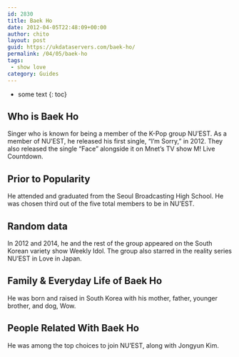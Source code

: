 ```yaml
---
id: 2830
title: Baek Ho
date: 2012-04-05T22:48:09+00:00
author: chito
layout: post
guid: https://ukdataservers.com/baek-ho/
permalink: /04/05/baek-ho
tags:
 - show love
category: Guides
---
```


* some text
{: toc}


## Who is  Baek Ho
                  
                  
                  
Singer who is known for being a member of the K-Pop group NU&#8217;EST. As a member of NU&#8217;EST, he released his first single, &#8220;I&#8217;m Sorry,&#8221; in 2012. They also released the single &#8220;Face&#8221; alongside it on Mnet&#8217;s TV show M! Live Countdown.
                  
                
                
                
## Prior to Popularity 
                  
                  
                  
He attended and graduated from the Seoul Broadcasting High School. He was chosen third out of the five total members to be in NU&#8217;EST.
                  
                
                
                
## Random data 
                  
                  
                  
In 2012 and 2014, he and the rest of the group appeared on the South Korean variety show Weekly Idol. The group also starred in the reality series NU&#8217;EST in Love in Japan.
                  
                
                
                
## Family & Everyday Life of Baek Ho
                  
                  
                  
He was born and raised in South Korea with his mother, father, younger brother, and dog, Wow.
                  
                
                
                
## People Related With  Baek Ho
                  
                  
                  
He was among the top choices to join NU&#8217;EST, along with Jongyun Kim.
                  
                
              
            
          
          
          
    
    
  
